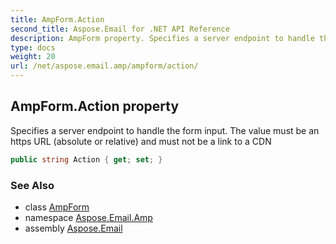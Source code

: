 ```yaml
---
title: AmpForm.Action
second_title: Aspose.Email for .NET API Reference
description: AmpForm property. Specifies a server endpoint to handle the form input. The value must be an https URL absolute or relative and must not be a link to a CDN
type: docs
weight: 20
url: /net/aspose.email.amp/ampform/action/
---
```

## AmpForm.Action property

Specifies a server endpoint to handle the form input. The value must be an https URL (absolute or relative) and must not be a link to a CDN

```csharp
public string Action { get; set; }
```

### See Also

* class [AmpForm](../)
* namespace [Aspose.Email.Amp](../../ampform/)
* assembly [Aspose.Email](../../../)


